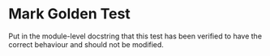 # Mark Golden Test

Put in the module-level docstring that this test has been verified to have
the correct behaviour and should not be modified.
